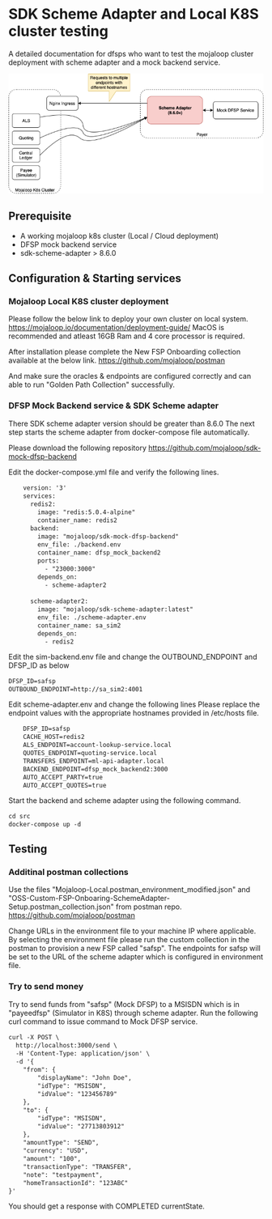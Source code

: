 # SDK Scheme Adapter and Local K8S cluster testing

A detailed documentation for dfsps who want to test the mojaloop cluster deployment with scheme adapter and a mock backend service.

![Overview](scheme-adapter-and-local-k8s-overview.png)

## Prerequisite

* A working mojaloop k8s cluster (Local / Cloud deployment)
* DFSP mock backend service
* sdk-scheme-adapter > 8.6.0

## Configuration & Starting services

### Mojaloop Local K8S cluster deployment
Please follow the below link to deploy your own cluster on local system.
https://mojaloop.io/documentation/deployment-guide/
MacOS is recommended and atleast 16GB Ram and 4 core processor is required.

After installation please complete the New FSP Onboarding collection available at the below link.
https://github.com/mojaloop/postman

And make sure the oracles & endpoints are configured correctly and can able to run "Golden Path Collection" successfully.

### DFSP Mock Backend service & SDK Scheme adapter
There SDK scheme adapter version should be greater than 8.6.0
The next step starts the scheme adapter from docker-compose file automatically.

Please download the following repository
https://github.com/mojaloop/sdk-mock-dfsp-backend

Edit the docker-compose.yml file and verify the following lines.

```
    version: '3'
    services:
      redis2:
        image: "redis:5.0.4-alpine"
        container_name: redis2
      backend:
        image: "mojaloop/sdk-mock-dfsp-backend"
        env_file: ./backend.env
        container_name: dfsp_mock_backend2
        ports:
          - "23000:3000"
        depends_on:
          - scheme-adapter2
    
      scheme-adapter2:
        image: "mojaloop/sdk-scheme-adapter:latest"
        env_file: ./scheme-adapter.env
        container_name: sa_sim2
        depends_on:
          - redis2
```

Edit the sim-backend.env file and change the OUTBOUND_ENDPOINT and DFSP_ID as below
```
DFSP_ID=safsp
OUTBOUND_ENDPOINT=http://sa_sim2:4001
```

Edit scheme-adapter.env and change the following lines
Please replace the endpoint values with the appropriate hostnames provided in /etc/hosts file.

```
    DFSP_ID=safsp
    CACHE_HOST=redis2
    ALS_ENDPOINT=account-lookup-service.local
    QUOTES_ENDPOINT=quoting-service.local
    TRANSFERS_ENDPOINT=ml-api-adapter.local
    BACKEND_ENDPOINT=dfsp_mock_backend2:3000
    AUTO_ACCEPT_PARTY=true
    AUTO_ACCEPT_QUOTES=true

```

Start the backend and scheme adapter using the following command.
```
cd src
docker-compose up -d
```


## Testing

### Additinal postman collections
Use the files "Mojaloop-Local.postman_environment_modified.json" and "OSS-Custom-FSP-Onboaring-SchemeAdapter-Setup.postman_collection.json" from postman repo.
https://github.com/mojaloop/postman

Change URLs in the environment file to your machine IP where applicable.
By selecting the environment file please run the custom collection in the postman to provision a new FSP called "safsp".
The endpoints for safsp will be set to the URL of the scheme adapter which is configured in environment file.

### Try to send money
Try to send funds from "safsp" (Mock DFSP) to a MSISDN which is in "payeedfsp" (Simulator in K8S) through scheme adapter.
Run the following curl command to issue command to Mock DFSP service.
```
curl -X POST \
  http://localhost:3000/send \
  -H 'Content-Type: application/json' \
  -d '{
    "from": {
        "displayName": "John Doe",
        "idType": "MSISDN",
        "idValue": "123456789"
    },
    "to": {
        "idType": "MSISDN",
        "idValue": "27713803912"
    },
    "amountType": "SEND",
    "currency": "USD",
    "amount": "100",
    "transactionType": "TRANSFER",
    "note": "testpayment",
    "homeTransactionId": "123ABC"
}'
```

You should get a response with COMPLETED currentState.
